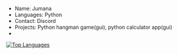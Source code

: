 - Name: Jumana
- Languages: Python
- Contact: Discord
- Projects: Python hangman game(gui), python calculator app(gui)
- 

<!---
whocares868/whocares868 is a ✨ special ✨ repository because its `README.md` (this file) appears on your GitHub profile.
You can click the Preview link to take a look at your changes.
--->

[![Top Languages](https://github-readme-stats.vercel.app/api/top-langs?username=whocares868&hide=html,scss,stylus,blade,jupyter%20notebook,python,css,shell,batchfile,dockerfile,typescript&theme=algolia&show_icons=true)](https://github.com/whocares868)
